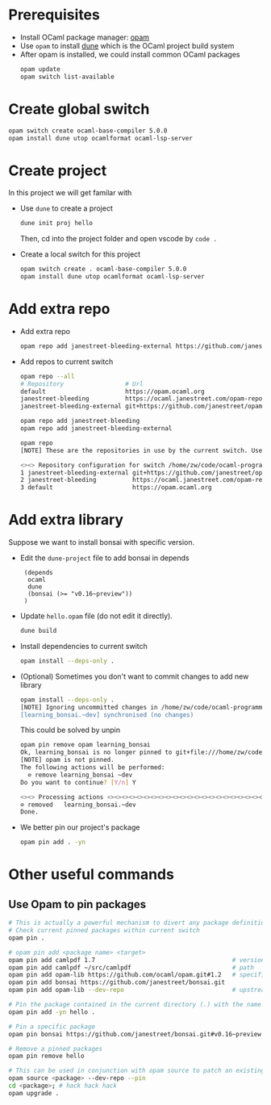 # Prerequisites
- Install OCaml package manager: [opam](https://opam.ocaml.org/)
- Use `opam` to install [dune](https://dune.readthedocs.io/en/stable/quick-start.html) which is the OCaml project build system 
- After opam is installed, we could install common OCaml packages 
  ```sh
  opam update
  opam switch list-available
  ```
# Create global switch
```sh
opam switch create ocaml-base-compiler 5.0.0 
opam install dune utop ocamlformat ocaml-lsp-server
```

# Create project 
In this project we will get familar with 
- Use `dune` to create a project 
  ```sh 
  dune init proj hello
  ```
  Then, cd into the project folder and open vscode by `code .`

- Create a local switch for this project 
  ```sh 
  opam switch create . ocaml-base-compiler 5.0.0  
  opam install dune utop ocamlformat ocaml-lsp-server
  ```

# Add extra repo 
- Add extra repo
  ```sh 
  opam repo add janestreet-bleeding-external https://github.com/janestreet/opam-repository.git#external-packages
  ```
- Add repos to current switch 
  ```sh 
  opam repo --all
  # Repository                 # Url                                                                   # Switches(rank)
  default                      https://opam.ocaml.org                                                  <default> /home/zw/code/ocaml-programming/learning_bonsai ocaml-base-compiler(3/3) /home/zw/code/ocaml-programming/ocaml_in_action(3/3)
  janestreet-bleeding          https://ocaml.janestreet.com/opam-repository                            ocaml-base-compiler(2/3) /home/zw/code/ocaml-programming/ocaml_in_action(2/3)
  janestreet-bleeding-external git+https://github.com/janestreet/opam-repository.git#external-packages ocaml-base-compiler(1/3) /home/zw/code/ocaml-programming/ocaml_in_action(1/3)

  opam repo add janestreet-bleeding
  opam repo add janestreet-bleeding-external

  opam repo
  [NOTE] These are the repositories in use by the current switch. Use '--all' to see all configured repositories.

  <><> Repository configuration for switch /home/zw/code/ocaml-programming/learning_bonsai 
  1 janestreet-bleeding-external git+https://github.com/janestreet/opam-repository.git#external-packages
  2 janestreet-bleeding          https://ocaml.janestreet.com/opam-repository
  3 default                      https://opam.ocaml.org
  ```

# Add extra library 
Suppose we want to install bonsai with specific version.
- Edit the `dune-project` file to add bonsai in depends
  ```dune 
   (depends 
    ocaml 
    dune 
    (bonsai (>= "v0.16~preview"))
   )
  ```
- Update `hello.opam` file (do not edit it directly).
  ``` sh 
  dune build
  ```
- Install dependencies to current switch
  ```sh 
  opam install --deps-only .
  ```
- (Optional) Sometimes you don't want to commit changes to add new library
  ```sh
  opam install --deps-only .
  [NOTE] Ignoring uncommitted changes in /home/zw/code/ocaml-programming/learning_bonsai (`--working-dir' not active).
  [learning_bonsai.~dev] synchronised (no changes)
  ```

  This could be solved by unpin 
  ```sh
  opam pin remove opam learning_bonsai
  Ok, learning_bonsai is no longer pinned to git+file:///home/zw/code/ocaml-programming/learning_bonsai#master (version ~dev)
  [NOTE] opam is not pinned.
  The following actions will be performed:
    ⊘ remove learning_bonsai ~dev
  Do you want to continue? [Y/n] Y

  <><> Processing actions <><><><><><><><><><><><><><><><><><><><><><><><><><><><>
  ⊘ removed   learning_bonsai.~dev
  Done.
  ```
- We better pin our project's package 
  ```sh
  opam pin add . -yn 
  ```
# Other useful commands
## Use Opam to pin packages
``` sh 
# This is actually a powerful mechanism to divert any package definition, and can even be used to locally create packages that don't have entries in the repositories.
# Check current pinned packages within current switch 
opam pin . 

# opam pin add <package name> <target>
opam pin add camlpdf 1.7                                      # version pin
opam pin add camlpdf ~/src/camlpdf                            # path
opam pin add opam-lib https://github.com/ocaml/opam.git#1.2   # specific branch or commit
opam pin add bonsai https://github.com/janestreet/bonsai.git
opam pin add opam-lib --dev-repo                              # upstream repository

# Pin the package contained in the current directory (.) with the name hello 
opam pin add -yn hello . 

# Pin a specific package
opam pin bonsai https://github.com/janestreet/bonsai.git#v0.16~preview.128.14+51

# Remove a pinned packages
opam pin remove hello

# This can be used in conjunction with opam source to patch an existing package in a breeze:
opam source <package> --dev-repo --pin
cd <package>; # hack hack hack
opam upgrade .
```